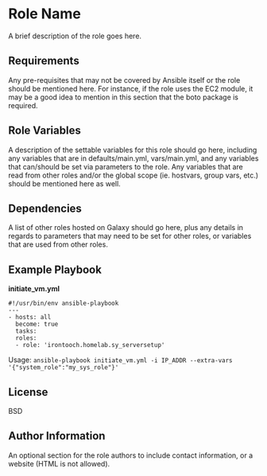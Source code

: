 Role Name
=========

A brief description of the role goes here.

Requirements
------------

Any pre-requisites that may not be covered by Ansible itself or the role should be mentioned here. For instance, if the role uses the EC2 module, it may be a good idea to mention in this section that the boto package is required.

Role Variables
--------------

A description of the settable variables for this role should go here, including any variables that are in defaults/main.yml, vars/main.yml, and any variables that can/should be set via parameters to the role. Any variables that are read from other roles and/or the global scope (ie. hostvars, group vars, etc.) should be mentioned here as well.

Dependencies
------------

A list of other roles hosted on Galaxy should go here, plus any details in regards to parameters that may need to be set for other roles, or variables that are used from other roles.

Example Playbook
----------------

**initiate_vm.yml**
```
#!/usr/bin/env ansible-playbook
---
- hosts: all
  become: true
  tasks: 
  roles:
  - role: 'irontooch.homelab.sy_serversetup'
```

Usage: `ansible-playbook initiate_vm.yml -i IP_ADDR --extra-vars '{"system_role":"my_sys_role"}'`


License
-------

BSD

Author Information
------------------

An optional section for the role authors to include contact information, or a website (HTML is not allowed).
